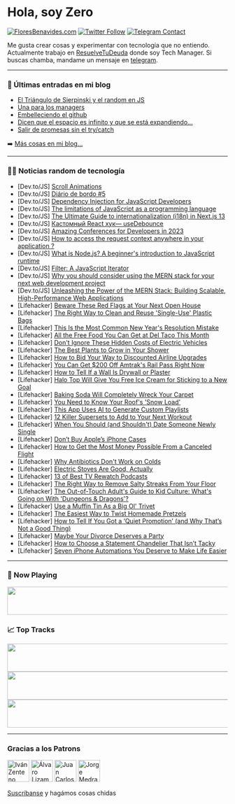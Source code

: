 # Hola, soy Zero

[![FloresBenavides.com](https://img.shields.io/website?down_message=oops&label=MiBlog&style=for-the-badge&up_message=online&url=https%3A%2F%2Ffloresbenavides.com)](https://floresbenavides.com) [![Twitter Follow](https://img.shields.io/twitter/follow/ZeroDragon?color=%231DA1F2&label=Follow&logo=twitter&logoColor=ffffff&style=for-the-badge)](https://twitter.com/zerodragon) [![Telegram Contact](https://img.shields.io/badge/escr%C3%ADbeme-ZeroDragon-%2326A5E4?style=for-the-badge&logo=telegram)](https://t.me/zerodragon)

Me gusta crear cosas y experimentar con tecnología que no entiendo.
Actualmente trabajo en [ResuelveTuDeuda](http://github.com/resuelve) donde soy Tech Manager.
Si buscas chamba, mandame un mensaje en [telegram](https://t.me/zerodragon).

---

### 📕 Últimas entradas en mi blog
<!-- BLOG-POST-LIST:START -->
- [El Triángulo de Sierpinski y el random en JS](https://floresbenavides.com/el-triangulo-de-sierpinski-y-el-random-en-js/)
- [Una para los managers](https://floresbenavides.com/una-para-los-managers/)
- [Embelleciendo el github](https://floresbenavides.com/embelleciendo-el-github/)
- [Dicen que el espacio es infinito y que se está expandiendo…](https://floresbenavides.com/dicen-que-el-espacio-es-infinito-y-que-se-esta-expandiendo/)
- [Salir de promesas sin el try/catch](https://floresbenavides.com/salir-de-promesas-sin-el-try-catch/)
<!-- BLOG-POST-LIST:END -->

➡️ [Más cosas en mi blog...](https://floresbenavides.com)

---

### 👨‍💻 Noticias random de tecnología
<!-- TECH-POSTS:START -->
- [Dev.to/JS] [Scroll Animations](https://dev.to/jansellopez/scroll-animations-3aeh)
- [Dev.to/JS] [Diário de bordo #5](https://dev.to/analuisadev/diario-de-bordo-5-3bpg)
- [Dev.to/JS] [Dependency Injection for JavaScript Developers](https://dev.to/branch/dependency-injection-for-javascript-developers-5e3l)
- [Dev.to/JS] [The limitations of JavaScript as a programming language](https://dev.to/malikhaziq/the-limitations-of-javascript-as-a-programming-language-2fd7)
- [Dev.to/JS] [The Ultimate Guide to internationalization &lpar;i18n&rpar; in Next.js 13](https://dev.to/ajones_codes/the-ultimate-guide-to-internationalization-i18n-in-nextjs-13-ed0)
- [Dev.to/JS] [Кастомный React хук— useDebounce](https://dev.to/mukhammadsobirov/kastomnyi-react-khuk-usedebounce-2b3l)
- [Dev.to/JS] [Amazing Conferences for Developers in 2023](https://dev.to/michaellarocca/amazing-conferences-for-developers-in-2023-344b)
- [Dev.to/JS] [How to access the request context anywhere in your application ?](https://dev.to/earthboundmisfit/what-to-do-if-you-lose-track-of-request-context-before-an-async-function-execution-completes-55om)
- [Dev.to/JS] [What is Node.js? A beginner&#39;s introduction to JavaScript runtime](https://dev.to/educative/what-is-nodejs-a-beginners-introduction-to-javascript-runtime-1iki)
- [Dev.to/JS] [Filter: A JavaScript Iterator](https://dev.to/michellebuchiokonicha/filter-a-javascript-iterator-15i6)
- [Dev.to/JS] [Why you should consider using the MERN stack for your next web development project](https://dev.to/hsn0x/why-you-should-consider-using-the-mern-stack-for-your-next-web-development-project-415m)
- [Dev.to/JS] [Unleashing the Power of the MERN Stack: Building Scalable, High-Performance Web Applications](https://dev.to/hsn0x/unleashing-the-power-of-the-mern-stack-building-scalable-high-performance-web-applications-41gg)
- [Lifehacker] [Beware These Red Flags at Your Next Open House](https://lifehacker.com/beware-these-red-flags-at-your-next-open-house-1849986319)
- [Lifehacker] [The Right Way to Clean and Reuse &#39;Single-Use&#39; Plastic Bags](https://lifehacker.com/the-right-way-to-clean-and-reuse-single-use-plastic-bag-1849982092)
- [Lifehacker] [This Is the Most Common New Year&#39;s Resolution Mistake](https://lifehacker.com/this-is-the-most-common-new-years-resolution-mistake-1849977966)
- [Lifehacker] [All the Free Food You Can Get at Del Taco This Month](https://lifehacker.com/all-the-free-food-you-can-get-at-del-taco-this-month-1849982304)
- [Lifehacker] [Don&#39;t Ignore These Hidden Costs of Electric Vehicles](https://lifehacker.com/dont-ignore-these-hidden-costs-of-electric-vehicles-1849989463)
- [Lifehacker] [The Best Plants to Grow in Your Shower](https://lifehacker.com/the-best-plants-to-grow-in-your-shower-1849977961)
- [Lifehacker] [How to Bid Your Way to Discounted Airline Upgrades](https://lifehacker.com/how-to-bid-your-way-to-discounted-airline-upgrades-1849989460)
- [Lifehacker] [You Can Get $200 Off Amtrak&#39;s Rail Pass Right Now](https://lifehacker.com/you-can-get-200-off-amtraks-rail-pass-right-now-1849977980)
- [Lifehacker] [How to Tell If a Wall Is Drywall or Plaster](https://lifehacker.com/how-to-tell-if-a-wall-is-drywall-or-plaster-1849977986)
- [Lifehacker] [Halo Top Will Give You Free Ice Cream for Sticking to a New Goal](https://lifehacker.com/halo-top-will-give-you-free-ice-cream-for-sticking-to-a-1849985992)
- [Lifehacker] [Baking Soda Will Completely Wreck Your Carpet](https://lifehacker.com/baking-soda-will-fuck-up-your-carpet-1849984622)
- [Lifehacker] [You Need to Know Your Roof&#39;s &#39;Snow Load&#39;](https://lifehacker.com/you-need-to-know-your-roofs-snow-load-1849983752)
- [Lifehacker] [This App Uses AI to Generate Custom Playlists](https://lifehacker.com/this-app-uses-ai-to-generate-custom-playlists-1849983912)
- [Lifehacker] [12 Killer Supersets to Add to Your Next Workout](https://lifehacker.com/12-killer-supersets-to-add-to-your-next-workout-1849986590)
- [Lifehacker] [When You Should &lpar;and Shouldn&#39;t&rpar; Date Someone Newly Single](https://lifehacker.com/when-you-should-and-shouldnt-date-someone-newly-singl-1849982790)
- [Lifehacker] [Don’t Buy Apple’s iPhone Cases](https://lifehacker.com/don-t-buy-apple-s-iphone-cases-1849984015)
- [Lifehacker] [How to Get the Most Money Possible From a Canceled Flight](https://lifehacker.com/how-to-get-the-most-money-possible-from-a-canceled-flig-1849981717)
- [Lifehacker] [Why Antibiotics Don&#39;t Work on Colds](https://lifehacker.com/why-antibiotics-dont-work-on-colds-1849981989)
- [Lifehacker] [Electric Stoves Are Good, Actually](https://lifehacker.com/electric-stoves-are-good-actually-1849981561)
- [Lifehacker] [13 of Best TV Rewatch Podcasts](https://lifehacker.com/13-of-best-tv-rewatch-podcasts-1849977332)
- [Lifehacker] [The Right Way to Remove Salty Streaks From Your Floor](https://lifehacker.com/the-right-way-to-remove-salty-streaks-from-your-floor-1849980743)
- [Lifehacker] [The Out-of-Touch Adult&#39;s Guide to Kid Culture: What&#39;s Going on With &#39;Dungeons &amp; Dragons&#39;?](https://lifehacker.com/the-out-of-touch-adults-guide-to-kid-culture-whats-goi-1849982988)
- [Lifehacker] [Use a Muffin Tin As a Big Ol&#39; Trivet](https://lifehacker.com/use-a-muffin-tin-as-a-big-ol-trivet-1849980930)
- [Lifehacker] [The Easiest Way to Twist Homemade Pretzels](https://lifehacker.com/the-easiest-way-to-twist-homemade-pretzels-1849981457)
- [Lifehacker] [How to Tell If You Got a ‘Quiet Promotion’ &lpar;and Why That’s Not a Good Thing&rpar;](https://lifehacker.com/how-to-tell-if-you-got-a-quiet-promotion-and-why-tha-1849980890)
- [Lifehacker] [Maybe Your Divorce Deserves a Party](https://lifehacker.com/maybe-your-divorce-deserves-a-party-1849977489)
- [Lifehacker] [How to Choose a Statement Chandelier That Isn’t Tacky](https://lifehacker.com/how-to-choose-a-statement-chandelier-that-isn-t-tacky-1849976287)
- [Lifehacker] [Seven iPhone Automations You Deserve to Make Life Easier](https://lifehacker.com/seven-iphone-automations-you-deserve-to-make-life-easie-1849969049)<!-- TECH-POSTS:END -->

---

### 🎵 Now Playing
<a href="https://spotify-now-playing-dun.vercel.app/now-playing?open"><img src="https://spotify-now-playing-dun.vercel.app/now-playing" width="540" height="64"></a>

### 📈 Top Tracks
<a href="https://spotify-now-playing-dun.vercel.app/top-tracks?i=1&open"><img src="https://spotify-now-playing-dun.vercel.app/top-tracks?i=1" width="540" height="64"></a>
<a href="https://spotify-now-playing-dun.vercel.app/top-tracks?i=2&open"><img src="https://spotify-now-playing-dun.vercel.app/top-tracks?i=2" width="540" height="64"></a>
<a href="https://spotify-now-playing-dun.vercel.app/top-tracks?i=3&open"><img src="https://spotify-now-playing-dun.vercel.app/top-tracks?i=3" width="540" height="64"></a>

---

### Gracias a los Patrons
[<img src="https://avatars.githubusercontent.com/u/243380?v=4" alt="Iván Zenteno" width="50px">](https://github.com/k001) [<img src="https://avatars.githubusercontent.com/u/19955639?v=4" alt="Álvaro Lizama" width="50px">](https://github.com/alvarolizama) [<img src="https://avatars.githubusercontent.com/u/2718753?v=4" alt="Juan Carlos Ruiz" width="50px">](https://github.com/JuanCrg90) [<img src="https://avatars.githubusercontent.com/u/37025?v=4" alt="Jorge Medrano" width="50px">](https://github.com/h1pp1e) 

[Suscríbanse](https://www.patreon.com/zerodragon) y hagámos cosas chidas
